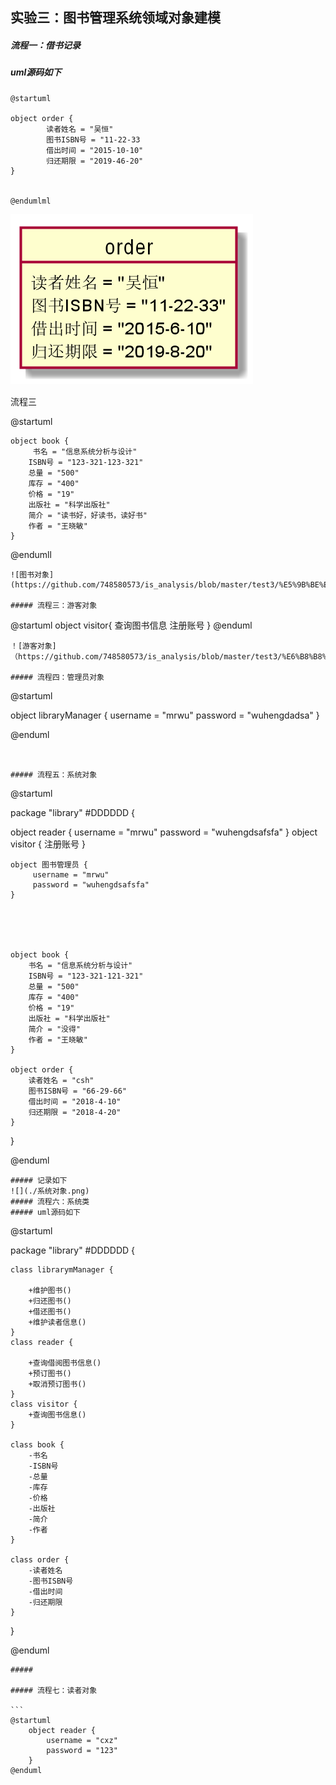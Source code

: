 

实验三：图书管理系统领域对象建模
----------------
##### 流程一：借书记录
##### uml源码如下
````
@startuml

object order {
	 	读者姓名 = "吴恒"
	 	图书ISBN号 = "11-22-33
	 	借出时间 = "2015-10-10"
	 	归还期限 = "2019-46-20"
}


@endumlml

````
![借书记录](https://github.com/748580573/is_analysis/blob/master/test3/%E5%80%9F%E4%B9%A6%E8%AE%B0%E5%BD%95.png)


流程三

@startuml

	object book {
	 	 书名 = "信息系统分析与设计"
	 	ISBN号 = "123-321-123-321"
	 	总量 = "500"
	 	库存 = "400"
	 	价格 = "19"
	 	出版社 = "科学出版社"
	 	简介 = "读书好，好读书，读好书"
	 	作者 = "王晓敏"
	}

@endumll
````
![图书对象](https://github.com/748580573/is_analysis/blob/master/test3/%E5%9B%BE%E4%B9%A6%E5%AF%B9%E8%B1%A1.png)

##### 流程三：游客对象

````
@startuml
 object visitor{
    查询图书信息
    注册账号
 }
@enduml
````
！[游客对象]（https://github.com/748580573/is_analysis/blob/master/test3/%E6%B8%B8%E5%AE%A2%E5%AF%B9%E8%B1%A1.png）

##### 流程四：管理员对象

````
@startuml

object libraryManager {
		 username = "mrwu"
		 password = "wuhengdadsa"
}


@enduml
````


##### 流程五：系统对象

````
@startuml



package "library" #DDDDDD {

object reader {
	 	username = "mrwu"
		password = "wuhengdsafsfa"
	}
	object visitor {
		注册账号
	}

	object 图书管理员 {
		 username = "mrwu"
		 password = "wuhengdsafsfa"
	}



	

	object book {
	 	书名 = "信息系统分析与设计"
	 	ISBN号 = "123-321-121-321"
	 	总量 = "500"
	 	库存 = "400"
	 	价格 = "19"
	 	出版社 = "科学出版社"
	 	简介 = "没得"
	 	作者 = "王晓敏"
	}

	object order {
	 	读者姓名 = "csh"
	 	图书ISBN号 = "66-29-66"
	 	借出时间 = "2018-4-10"
	 	归还期限 = "2018-4-20"
	}

	

}


@enduml
```
##### 记录如下
![](./系统对象.png)
##### 流程六：系统类
##### uml源码如下
````
@startuml

package "library" #DDDDDD {

	class librarymManager {

		+维护图书()
		+归还图书()
		+借还图书()
		+维护读者信息()
	}
	class reader {

		+查询借阅图书信息()
		+预订图书()
		+取消预订图书()
	}
	class visitor {
		+查询图书信息()
	}

	class book {
	 	-书名
	 	-ISBN号
	 	-总量
	 	-库存
	 	-价格
	 	-出版社
	 	-简介
	 	-作者
	}

	class order {
	 	-读者姓名
	 	-图书ISBN号
	 	-借出时间
	 	-归还期限
	}	 


}


@enduml
````
##### 

##### 流程七：读者对象

```
@startuml
	object reader {
	 	username = "cxz"
		password = "123"
	}
@enduml
````
